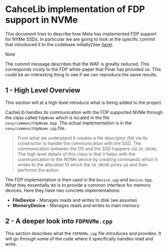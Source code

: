 # CahceLib implementation of FDP support in NVMe

This document tries to describe how Meta has implemented FDP support for NVMe SSDs. In particular we are going to look at the specific commit that introduced it to the codebase initially(See [here](https://github.com/facebook/CacheLib/commit/009e89ba2b49b1fbbc48d03c3f81046de28bd6ed)).

> [!NOTE]
> The commit message describes that the WAF is greatly reduced. This corresponds nicely to the FDP white-paper that Pinar has provided us. This could be an interesting thing to see if we can reproduce the same results.

<!--TODO: Write what the reader is going to see in the different sections -->

## 1 - High Level Overview

This section will at a high level introduce what is being added to the project.  

CacheLib handles its communication with the FDP supported NVMe through the class called `FdpNvme` which is located in the file `navy/common/FdpNvme.hpp`. The actual implementation is in the `navy/common/FdpNvme.cpp` file.

> From what we understand it creates a file descriptor (fd) via its constructor to handle the communication with the SSD. The communication between the OS and the SSD happens via `IO_URING`. The high level details of this class is that it helps with the communication to the NVMe device by creating commands which it writes to the allocated fd which the `IO_URING` picks up and then performs the action.

The FDP implementation is then used in the `Device.cpp` and `Device.hpp`. What they essentially do is to provide a common interface for memory devices. Here they have two concrete implementations:

- **FileDevice** - Manages reads and writes to disk (we assume)
- **MemoryDevice** - Manages reads and writes to main memory 

## 2 - A deeper look into `FDPNVMe.cpp`

This section describes what the `FDPNVMe.cpp` file introduces and provides. It will go through some of the code where it specifically handles read and write.
